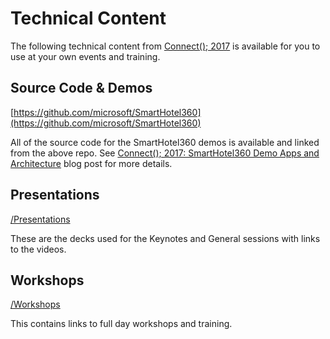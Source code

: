 # Technical Content

The following technical content from [Connect(); 2017]() is available for you to use at your own events and training. 

## Source Code & Demos 

[https://github.com/microsoft/SmartHotel360](https://github.com/microsoft/SmartHotel360)

All of the source code for the SmartHotel360 demos is available and linked from the above repo. See [Connect(); 2017: SmartHotel360 Demo Apps and Architecture](https://blogs.msdn.microsoft.com/visualstudio/2017/12/13/connect-2017-smarthotel360-demo-apps-and-architecture/) blog post for more details.

## Presentations

[/Presentations](/Presentations)

These are the decks used for the Keynotes and General sessions with links to the videos. 

## Workshops

[/Workshops](/Workshops)

This contains links to full day workshops and training. 

